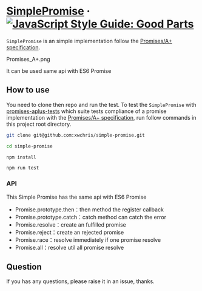# [SimplePromise](https://github.com/xwchris/simple-promise) · [![JavaScript Style Guide: Good Parts](https://img.shields.io/badge/code%20style-goodparts-brightgreen.svg?style=flat)](https://github.com/dwyl/goodparts "JavaScript The Good Parts")

`SimplePromise` is an simple implementation follow the [Promises/A+ specification](https://promisesaplus.com/).

Promises_A+.png

It can be used same api with ES6 Promise

## How to use
You need to clone then repo and run the test.
To test the `SimplePromise` with [promises-aplus-tests](https://github.com/promises-aplus/promises-tests) which suite tests compliance of a promise implementation with the [Promises/A+ specification](https://promisesaplus.com/), run follow commands in this project root directory.

```bash
git clone git@github.com:xwchris/simple-promise.git

cd simple-promise

npm install

npm run test
```

### API
This Simple Promise has the same api with ES6 Promise

- Promise.prototype.then：then method the register callback
- Promise.prototype.catch：catch method can catch the error
- Promise.resolve：create an fulfilled promise
- Promise.reject：create an rejected promise
- Promise.race：resolve immediately if one promise resolve
- Promise.all：resolve util all promise resolve

## Question
If you has any questions, please raise it in an issue, thanks.
